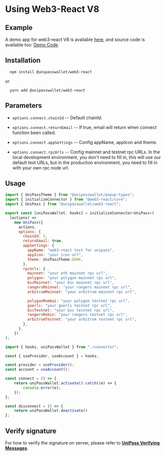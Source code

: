 # Using Web3-React V8

## Example

A demo app for web3-react V8 is available [here](https://up-web3-react-demo.vercel.app/), and source code is available too: [Demo Code](https://github.com/UniPassID/web3-react-demo).

## Installation

```shell
  npm install @unipasswallet/web3-react
```
or
```shell
  yarn add @unipasswallet/web3-react
```

## Parameters

* `options.connect.chainId` -- Default chainId.

* `options.connect.returnEmail` -- If true, email will return when connect function been called.

* `options.connect.appSettings` -- Config appName, appIcon and theme.

* `options.connect.rpcUrls` -- Config mainnet and testnet rpc URLs. In the local development environment, you don't need to fill in, this will use our default test URLs, but in the production environment, you need to fill in with your own rpc node url.

## Usage

```js
import { UniPassTheme } from "@unipasswallet/popup-types";
import { initializeConnector } from "@web3-react/core";
import { UniPass } from "@unipasswallet/web3-react";

export const [uniPassWallet, hooks] = initializeConnector<UniPass>(
  (actions) =>
    new UniPass({
      actions,
      options: {
        chainId: 5,
        returnEmail: true,
        appSettings: {
          appName: "web3-react test for unipass",
          appIcon: "your icon url",
          theme: UniPassTheme.DARK,
        },
        rpcUrls: {
          mainnet: "your eth mainnet rpc url",
          polygon: "your polygon mainnet rpc url",
          bscMainnet: "your bsc mainnet rpc url",
          rangersMainnet: "your rangers mainnet rpc url",
          arbitrumMainnet: "your arbitrum mainnet rpc url",

          polygonMumbai: "your polygon testnet rpc url",
          goerli: "your goerli testnet rpc url",
          bscTestnet: "your bsc testnet rpc url",
          rangersRobin: "your rangers testnet rpc url",
          arbitrumTestnet: "your arbitrum testnet rpc url",
        },
      },
    })
);
```
```js
import { hooks, uniPassWallet } from "./connector";

const { useProvider, useAccount } = hooks;

const provider = useProvider();
const account = useAccount();

const connect = () => {
    return uniPassWallet.activate().catch((e) => {
        console.error(e);
    });
};

const disconnect = () => {
    return uniPassWallet.deactivate()
};
```

## Verify signature

For how to verify the signature on server, please refer to [**UniPass Verifying Messages**](../verifying-messages/01-unipass-verifying-messages.mdx).